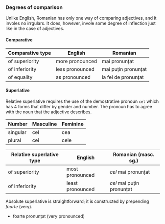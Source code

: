 ### Degrees of comparison

Unlike English, Romanian has only one way of comparing adjectives,
and it involes no irrgulars. It does, however, invole some degree
of inflection just like in the case of adjectives.

#### Comparative

| Comparative type | English         | Romanian            |
|------------------|-----------------|---------------------|
| of superiority   | more pronounced | mai pronunțat       |
| of inferiority   | less pronounced | mai puțin pronunțat |
| of equality      | as pronounced   | la fel de pronunțat |

#### Superlative

Relative superlative requires the use of the demostrative pronoun
`cel` which has 4 forms that differ by gender and number. The
pronoun has to agree with the noun that the adjective describes.

| Number   | Masculine | Feminine |
|----------|-----------|----------|
| singular | cel       | cea      |
| plural   | cei       | cele     |

| Relative superlative type | English          | Romanian (masc. sg.)      |
|---------------------------|------------------|---------------------------|
| of superiority            | most pronounced  | *cel* mai pronunțat       |
| of inferiority            | least pronounced | *cel* mai puțin pronunțat |

Absolute superlative is straightforward; it is constructed by
prepending *foarte* (very).

* foarte pronunțat (very pronounced)

